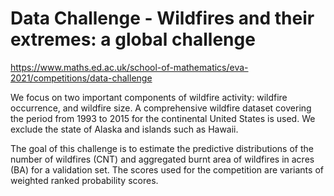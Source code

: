 # Data Challenge - Wildfires and their extremes: a global challenge

https://www.maths.ed.ac.uk/school-of-mathematics/eva-2021/competitions/data-challenge

We focus on two important components of wildfire activity: wildfire occurrence, and wildfire size.
A comprehensive wildfire dataset covering the period from 1993 to 2015 for the continental United States is used. We exclude the state of Alaska and islands such as Hawaii.

The goal of this challenge is to estimate the predictive distributions of the number of wildfires (CNT) and aggregated burnt area of wildfires in acres (BA) for a validation set. The scores used for the competition are variants of weighted ranked probability scores.
